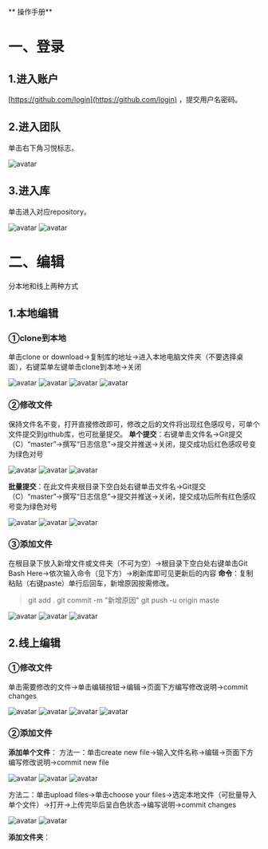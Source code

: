 ** 操作手册**

# 一、登录
## 1.进入账户
[https://github.com/login](https://github.com/login) ，提交用户名密码。
## 2.进入团队
单击右下角习悦标志。

![avatar](images/图片1.png)
## 3.进入库
单击进入对应repository。

![avatar](images/图片2.png)
![avatar](images/图片3.png)

# 二、编辑
分本地和线上两种方式
## 1.本地编辑
### ①clone到本地

单击clone or download→复制库的地址→进入本地电脑文件夹（不要选择桌面），右键菜单左键单击clone到本地→关闭  

![avatar](images/图片4.png)
![avatar](images/图片5.png)
![avatar](images/图片6.png)
![avatar](images/图片7.png)
### ②修改文件
保持文件名不变，打开直接修改即可，修改之后的文件将出现红色感叹号，可单个文件提交到github库，也可批量提交。
**单个提交**：右键单击文件名→Git提交（C）“master”→撰写“日志信息”→提交并推送→关闭，提交成功后红色感叹号变为绿色对号

![avatar](images/图片8.png)
![avatar](images/图片9.png)
![avatar](images/图片10.png)

**批量提交**：在此文件夹根目录下空白处右键单击文件名→Git提交（C）“master”→撰写“日志信息”→提交并推送→关闭，提交成功后所有红色感叹号变为绿色对号

![avatar](images/图片11.png)
![avatar](images/图片12.png)
![avatar](images/图片13.png)

### ③添加文件
在根目录下放入新增文件或文件夹（不可为空）→根目录下空白处右键单击Git Bash Here→依次输入命令（见下方）→刷新库即可见更新后的内容
**命令**：复制粘贴（右键paste）单行后回车，新增原因按需修改。
>git add .
>git commit -m "新增原因"
>git push -u origin maste

![avatar](images/图片14.png)
![avatar](images/图片15.png)
![avatar](images/图片16.png)

## 2.线上编辑
### ①修改文件
单击需要修改的文件→单击编辑按钮→编辑→页面下方编写修改说明→commit changes

![avatar](images/图片17.png)
![avatar](images/图片18.png)
![avatar](images/图片19.png)
![avatar](images/图片20.png)

### ②添加文件
**添加单个文件**：
方法一：单击create new file→输入文件名称→编辑→页面下方编写修改说明→commit new file

![avatar](images/图片21.png)
![avatar](images/图片22.png)
![avatar](images/图片23.png)

方法二：单击upload files→单击choose your files→选定本地文件（可批量导入单个文件）→打开→上传完毕后呈白色状态→编写说明→commit changes

![avatar](images/图片24.png)
![avatar](images/图片25.png)

**添加文件夹**：

